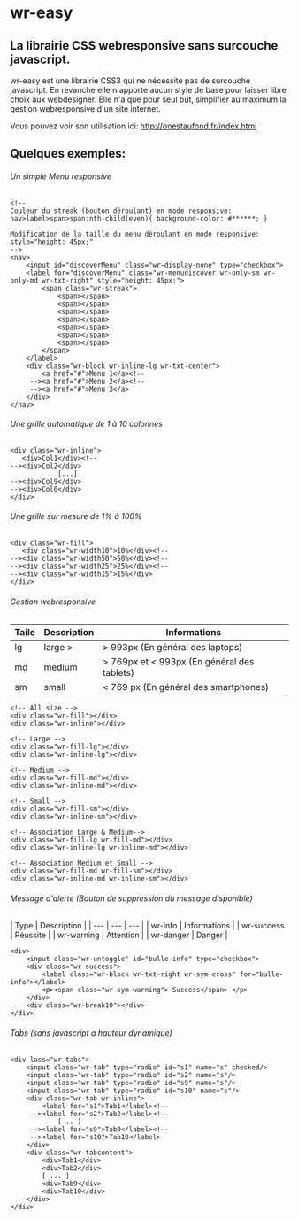 
# wr-easy
## La librairie CSS webresponsive sans surcouche javascript.

wr-easy est une librairie CSS3 qui ne nécessite pas de surcouche javascript.
En revanche elle n'apporte aucun style de base pour laisser libre choix aux webdesigner.
Elle n'a que pour seul but, simplifier au maximum la gestion webresponsive d'un site internet.

Vous pouvez voir son utilisation ici:
http://onestaufond.fr/index.html

## Quelques exemples:

###### Un simple Menu responsive
```
<!--
Couleur du streak (bouton déroulant) en mode responsive:
nav>label>span>span:nth-child(even){ background-color: #******; }

Modification de la taille du menu déroulant en mode responsive:
style="height: 45px;"
-->
<nav>
    <input id="discoverMenu" class="wr-display-none" type="checkbox">
    <label for="discoverMenu" class="wr-menudiscover wr-only-sm wr-only-md wr-txt-right" style="height: 45px;">
        <span class="wr-streak">
            <span></span>
            <span></span>
            <span></span>
            <span></span>
            <span></span>
            <span></span>
            <span></span>
        </span>
    </label>
    <div class="wr-block wr-inline-lg wr-txt-center">
        <a href="#">Menu 1</a><!--
     --><a href="#">Menu 2</a><!--
     --><a href="#">Menu 3</a>
    </div>
</nav>
```

###### Une grille automatique de 1 à 10 colonnes
```
<div class="wr-inline">
   <div>Col1</div><!--
--><div>Col2</div>
            [...]
--><div>Col9</div>
--><div>Col0</div>
</div>
```

###### Une grille sur mesure de 1% à 100%
```
<div class="wr-fill">
   <div class="wr-width10">10%</div><!--
--><div class="wr-width50">50%</div><!--
--><div class="wr-width25">25%</div><!--
--><div class="wr-width15">15%</div>
</div>
```

###### Gestion webresponsive
| Taile | Description | Informations |
| --- | --- | --- |
| lg | large > | > 993px (En général des laptops) |
| md | medium | > 769px et < 993px (En général des tablets) |
| sm | small | < 769 px (En général des smartphones) |

```
<!-- All size -->
<div class="wr-fill"></div>
<div class="wr-inline"></div>

<!-- Large -->
<div class="wr-fill-lg"></div>
<div class="wr-inline-lg"></div>

<!-- Medium -->
<div class="wr-fill-md"></div>
<div class="wr-inline-md"></div>

<!-- Small -->
<div class="wr-fill-sm"></div>
<div class="wr-inline-sm"></div>

<!-- Association Large & Medium-->
<div class="wr-fill-lg wr-fill-md"></div>
<div class="wr-inline-lg wr-inline-md"></div>

<!-- Association Medium et Small -->
<div class="wr-fill-md wr-fill-sm"></div>
<div class="wr-inline-md wr-inline-sm"></div>
```

###### Message d'alerte (Bouton de suppression du message disponible)
| Type | Description |
| --- | --- | --- |
| wr-info | Informations |
| wr-success | Réussite |
| wr-warning | Attention |
| wr-danger | Danger |
```
<div>
    <input class="wr-untoggle" id="bulle-info" type="checkbox">
    <div class="wr-success">
        <label class="wr-block wr-txt-right wr-sym-cross" for="bulle-info"></label>
        <p><span class="wr-sym-warning"> Success</span> </p>
    </div>
    <div class="wr-break10"></div>
</div>
```

###### Tabs (sans javascript a hauteur dynamique)
```
<div lass="wr-tabs">
    <input class="wr-tab" type="radio" id="s1" name="s" checked/>
    <input class="wr-tab" type="radio" id="s2" name="s"/>
    <input class="wr-tab" type="radio" id="s9" name="s"/>
    <input class="wr-tab" type="radio" id="s10" name="s"/>
    <div class="wr-tab wr-inline">
        <label for="s1">Tab1</label><!--
     --><label for="s2">Tab2</label><!--
            [ .. ]
     --><label for="s9">Tab9</label><!--
     --><label for="s10">Tab10</label>
    </div>
    <div class="wr-tabcontent">
        <div>Tab1</div>
        <div>Tab2</div>
        [ ... ]
        <div>Tab9</div>
        <div>Tab10</div>
    </div>
</div>
```

